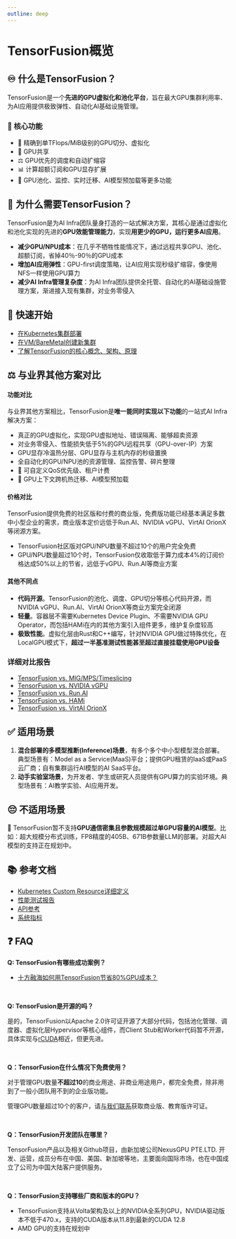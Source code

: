 ```yaml
---
outline: deep
---
```


# TensorFusion概览

## ♾️ 什么是TensorFusion？

TensorFusion是一个**先进的GPU虚拟化和池化平台**，旨在最大GPU集群利用率、为AI应用提供极致弹性、自动化AI基础设施管理。

### 🌟 核心功能

- 📐 精确到单TFlops/MiB级别的GPU切分、虚拟化
- 🔄 GPU共享
- ⚖️ GPU优先的调度和自动扩缩容
- 📊 计算超额订阅和GPU显存扩展
- 🛫 GPU池化、监控、实时迁移、AI模型预加载等更多功能

<!-- ## 🎬 演示 TODO -->

## 💎 为什么需要TensorFusion？

TensorFusion是为AI Infra团队量身打造的一站式解决方案，其核心是通过虚拟化和池化实现的先进的**GPU效能管理能力**，实现**用更少的GPU，运行更多AI应用**。

- **减少GPU/NPU成本**：在几乎不牺牲性能情况下，通过远程共享GPU、池化、超额订阅，省掉40％-90％的GPU成本
- **增加AI应用弹性**：GPU-first调度策略，让AI应用实现秒级扩缩容，像使用NFS一样使用GPU算力
- **减少AI Infra管理复杂度**：为AI Infra团队提供全托管、自动化的AI基础设施管理方案，渐进接入现有集群，对业务零侵入

## 🚀 快速开始

- [在Kubernetes集群部署](/zh/guide/getting-started/deployment-k8s.md)
- [在VM/BareMetal创建新集群](/zh/guide/getting-started/deployment-vm.md)
- [了解TensorFusion的核心概念、架构、原理](/zh/guide/getting-started/architecture.md)

## ⚖️ 与业界其他方案对比

#### 功能对比

与业界其他方案相比，TensorFusion是**唯一能同时实现以下功能**的一站式AI Infra解决方案：
- 真正的GPU虚拟化，实现GPU虚拟地址、错误隔离、能够超卖资源
- 对业务零侵入、性能损失低于5%的GPU远程共享（GPU-over-IP）方案
- GPU显存冷温热分层、GPU显存与主机内存的秒级置换
- 全自动化的GPU/NPU池的资源管理、监控告警、碎片整理
- 🚧 可自定义QoS优先级、租户计费
- 🚧 GPU上下文跨机热迁移、AI模型预加载

#### 价格对比

TensorFusion提供免费的社区版和付费的商业版，免费版功能已经基本满足多数中小型企业的需求，商业版本定价远低于Run.AI、NVIDIA vGPU、VirtAI OrionX等闭源方案。

- TensorFusion社区版对GPU/NPU数量不超过10个的用户完全免费
- GPU/NPU数量超过10个时，TensorFusion仅收取低于算力成本4%的订阅价格达成50%以上的节省，远低于vGPU、Run.AI等商业方案

#### 其他不同点

- **代码开源**。TensorFusion的池化、调度、GPU切分等核心代码开源，而NVIDIA vGPU、Run.AI、VirtAI OrionX等商业方案完全闭源
- **轻量**。容器层不需要Kubernetes Device Plugin、不需要NVIDIA GPU Operator，而包括HAMi在内的其他方案引入组件更多，维护复杂度较高
- **极致性能**。虚拟化层由Rust和C++编写，针对NVIDIA GPU做过特殊优化，在LocalGPU模式下，**超过一半基准测试性能甚至超过直接挂载使用GPU设备**

<!-- TODO: Realtime Benchmark Link -->

### 详细对比报告

- [TensorFusion vs. MIG/MPS/Timeslicing](/zh/guide/comparison/compare-with-mig-mps.md)
- [TensorFusion vs. NVIDIA vGPU](/zh/guide/comparison/compare-with-vgpu.md)
- [TensorFusion vs. Run.AI](/zh/guide/comparison/compare-with-run-ai.md)
- [TensorFusion vs. HAMi](/zh/guide/comparison/compare-with-hami.md)
- [TensorFusion vs. VirtAI OrionX](/zh/guide/comparison/compare-with-virtai.md)

## ✅ 适用场景

1. **混合部署的多模型推断(Inference)场景**，有多个多个中小型模型混合部署。典型场景有：Model as a Service(MaaS)平台；提供GPU租赁的IaaS或PaaS云厂商；自有集群运行AI模型的AI SaaS平台。
2. **动手实验室场景**，为开发者、学生或研究人员提供有GPU算力的实验环境。典型场景有：AI教学实验、AI应用开发。

## 😔 不适用场景

🚧 TensorFusion暂不支持**GPU通信密集且参数规模超过单GPU容量的AI模型**。比如：超大规模分布式训练，FP8精度的405B、671B参数量LLM的部署。对超大AI模型的支持正在规划中。

## 📚 参考文档

- [Kubernetes Custom Resource详细定义](/zh/reference/crd-schema.md)
- [性能测试报告](/zh/reference/benchmark.md)
- [API参考](/zh/reference/api-schema.md)
- [系统指标](/zh/reference/metrics.md)

## ❓ FAQ

**Q: TensorFusion有哪些成功案例？**

<!-- - [ZOOM](https://zoom.com) -->
- [十方融海如何用TensorFusion节省80%GPU成本？](/zh/guide/case-study/ten-class.md)

<br>

**Q: TensorFusion是开源的吗？**

是的，TensorFusion以Apache 2.0许可证开源了大部分代码，包括池化管理、调度器、虚拟化层Hypervisor等核心组件，而Client Stub和Worker代码暂不开源，具体实现与[rCUDA](https://ieeexplore.ieee.org/document/5547126)相近，但更先进。

<br>

**Q：TensorFusion在什么情况下免费使用？**

对于管理GPU数量**不超过10**的商业用途、非商业用途用户，都完全免费，除非用到了一般小团队用不到的企业版功能。

管理GPU数量超过10个的客户，请[与我们联系](mailto:support@tensor-fusion.com)获取商业版、教育版许可证。

<br>

**Q：TensorFusion开发团队在哪里？**

TensorFusion产品以及相关Github项目，由新加坡公司NexusGPU PTE.LTD. 开发、运营，成员分布在中国、美国、新加坡等地，主要面向国际市场，也在中国成立了公司为中国大陆客户提供服务。

<br>

**Q：TensorFusion支持哪些厂商和版本的GPU？**

- TensorFusion支持从Volta架构及以上的NVIDIA全系列GPU，NVIDIA驱动版本不低于470.x，支持的CUDA版本从11.8到最新的CUDA 12.8
- AMD GPU的支持在规划中
